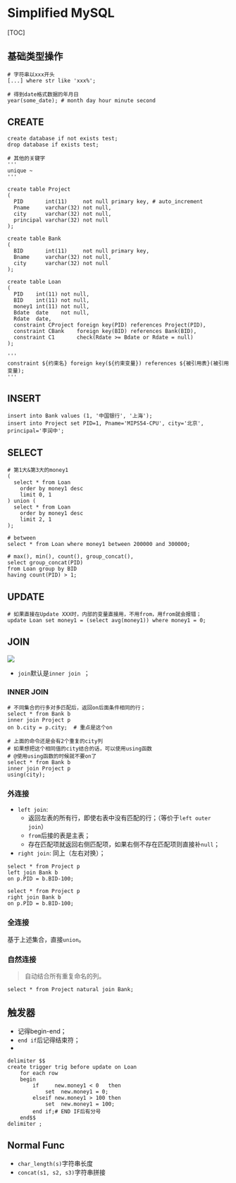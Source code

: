# Simplified MySQL

[TOC]



## 基础类型操作

```mysql
# 字符串以xxx开头
[...] where str like 'xxx%';

# 得到date格式数据的年月日
year(some_date); # month day hour minute second
```

## CREATE 

```mysql
create database if not exists test;
drop database if exists test;

# 其他的关键字
'''
unique ~ 
'''

create table Project
(
  PID       int(11)     not null primary key, # auto_increment
  Pname     varchar(32) not null,
  city      varchar(32) not null,
  principal varchar(32) not null
);

create table Bank
(
  BID       int(11)     not null primary key,
  Bname     varchar(32) not null,
  city      varchar(32) not null
);

create table Loan
(
  PID    int(11) not null,
  BID    int(11) not null,
  money1 int(11) not null,
  Bdate  date    not null,
  Rdate  date,
  constraint CProject foreign key(PID) references Project(PID),
  constraint CBank    foreign key(BID) references Bank(BID),
  constraint C1       check(Rdate >= Bdate or Rdate = null)
);

'''
constraint ${约束名} foreign key(${约束变量}) references ${被引用表}(被引用变量);
'''
```

## INSERT

```mysql
insert into Bank values (1, '中国银行', '上海');
insert into Project set PID=1, Pname='MIPS54-CPU', city='北京', principal='李润中';
```

## SELECT

```mysql
# 第1大&第3大的money1
(
  select * from Loan
	order by money1 desc 
	limit 0, 1
) union (
  select * from Loan
	order by money1 desc 
	limit 2, 1
);

# between
select * from Loan where money1 between 200000 and 300000;
```

```mysql
# max(), min(), count(), group_concat(), 
select group_concat(PID)
from Loan group by BID
having count(PID) > 1;
```

## UPDATE

```mysql
# 如果直接在Update XXX时，内部的变量直接用，不用from，用from就会报错；
update Loan set money1 = (select avg(money1)) where money1 = 0;
```

## JOIN

![](https://i.loli.net/2019/11/05/5RA8FGmXi4gTjyL.jpg)

- `join`默认是`inner join `；

### INNER JOIN

```mysql
# 不同集合的行多对多匹配后，返回on后面条件相同的行；
select * from Bank b
inner join Project p
on b.city = p.city;  # 重点是这个on

# 上面的命令还是会有2个重复的city列
# 如果想把这个相同值的city结合的话，可以使用using函数
# @使用using函数的时候就不要on了
select * from Bank b
inner join Project p
using(city);
```

### 外连接

- `left join`: 
  - 返回左表的所有行，即使右表中没有匹配的行；（等价于`left outer join`）
  - `from`后接的表是主表；
  - 存在匹配项就返回右侧匹配项，如果右侧不存在匹配项则直接补`null`；
- `right join`: 同上（左右对换）；

```mysql
select * from Project p
left join Bank b
on p.PID = b.BID-100;

select * from Project p
right join Bank b
on p.PID = b.BID-100;
```

### 全连接

基于上述集合，直接`union`。

### 自然连接

> 自动结合所有重复命名的列。

```mysql
select * from Project natural join Bank;
```

## 触发器

- 记得begin-end；
- `end if`后记得结束符；
- 

```mysql
delimiter $$
create trigger trig before update on Loan
	for each row
	begin
		if     new.money1 < 0   then
			set  new.money1 = 0;
		elseif new.money1 > 100 then
			set  new.money1 = 100;
		end if;# END IF后有分号
	end$$
delimiter ;
```

## Normal Func

- `char_length(s)`字符串长度
- `concat(s1, s2, s3)`字符串拼接

